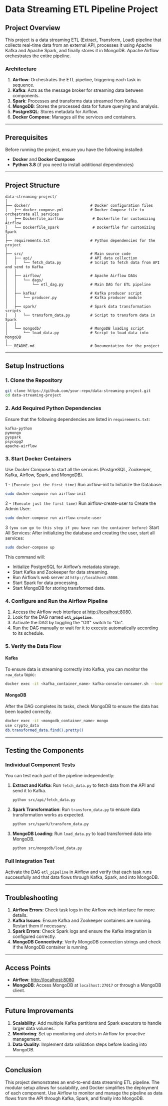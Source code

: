 
# Data Streaming ETL Pipeline Project

## Project Overview

This project is a data streaming ETL (Extract, Transform, Load) pipeline that collects real-time data from an external API, processes it using Apache Kafka and Apache Spark, and finally stores it in MongoDB. Apache Airflow orchestrates the entire pipeline.

### Architecture

1. **Airflow**: Orchestrates the ETL pipeline, triggering each task in sequence.
2. **Kafka**: Acts as the message broker for streaming data between components.
3. **Spark**: Processes and transforms data streamed from Kafka.
4. **MongoDB**: Stores the processed data for future querying and analysis.
5. **PostgreSQL**: Stores metadata for Airflow.
6. **Docker Compose**: Manages all the services and containers.

---

## Prerequisites

Before running the project, ensure you have the following installed:

- **Docker** and **Docker Compose**
- **Python 3.8** (if you need to install additional dependencies)

---

## Project Structure

```
data-streaming-project/
│
├── docker/                           # Docker configuration files
│   ├── docker-compose.yml            # Docker Compose file to orchestrate all services
│   ├── Dockerfile_airflow             # Dockerfile for customizing Airflow
│   └── Dockerfile_spark               # Dockerfile for customizing Spark
│
├── requirements.txt                  # Python dependencies for the project
│
├── src/                              # Main source code
│   ├── api/                          # API data collection
│   │   └── fetch_data.py             # Script to fetch data from API and send to Kafka
│   │
│   ├── airflow/                      # Apache Airflow DAGs
│   │   └── dags/
│   │       └── etl_dag.py            # Main DAG for ETL pipeline
│   │
│   ├── kafka/                        # Kafka producer script
│   │   └── producer.py               # Kafka producer module
│   │
│   ├── spark/                        # Spark data transformation scripts
│   │   └── transform_data.py         # Script to transform data in Spark
│   │
│   └── mongodb/                      # MongoDB loading script
│       └── load_data.py              # Script to load data into MongoDB
│
└── README.md                         # Documentation for the project
```

---

## Setup Instructions

### 1. Clone the Repository

```bash
git clone https://github.com/your-repo/data-streaming-project.git
cd data-streaming-project
```

### 2. Add Required Python Dependencies

Ensure that the following dependencies are listed in `requirements.txt`:

```text
kafka-python
pymongo
pyspark
psycopg2
apache-airflow
```

### 3. Start Docker Containers

Use Docker Compose to start all the services (PostgreSQL, Zookeeper, Kafka, Airflow, Spark, and MongoDB).

1 - `(Execute just the first time)` Run airflow-init to Initialize the Database:

```bash
sudo docker-compose run airflow-init
```

2 - `(Execute just the first time)` Run airflow-create-user to Create the Admin User:

```bash
sudo docker-compose run airflow-create-user
```

3 `(you can go to this step if you have ran the container before)` Start All Services: After initializing the database and creating the user, start all services:

```bash
sudo docker-compose up
```

This command will:

- Initialize PostgreSQL for Airflow’s metadata storage.
- Start Kafka and Zookeeper for data streaming.
- Run Airflow’s web server at `http://localhost:8080`.
- Start Spark for data processing.
- Start MongoDB for storing transformed data.

### 4. Configure and Run the Airflow Pipeline

1. Access the Airflow web interface at [http://localhost:8080](http://localhost:8080).
2. Look for the DAG named **`etl_pipeline`**.
3. Activate the DAG by toggling the "Off" switch to "On".
4. Run the DAG manually or wait for it to execute automatically according to its schedule.

### 5. Verify the Data Flow

#### Kafka

To ensure data is streaming correctly into Kafka, you can monitor the `raw_data` topic:

```bash
docker exec -it <kafka_container_name> kafka-console-consumer.sh --bootstrap-server localhost:9092 --topic raw_data --from-beginning
```

#### MongoDB

After the DAG completes its tasks, check MongoDB to ensure the data has been loaded correctly.

```bash
docker exec -it <mongodb_container_name> mongo
use crypto_data
db.transformed_data.find().pretty()
```

---

## Testing the Components

### Individual Component Tests

You can test each part of the pipeline independently:

1. **Extract and Kafka**: Run `fetch_data.py` to fetch data from the API and send it to Kafka.

   ```bash
   python src/api/fetch_data.py
   ```

2. **Spark Transformation**: Run `transform_data.py` to ensure data transformation works as expected.

   ```bash
   python src/spark/transform_data.py
   ```

3. **MongoDB Loading**: Run `load_data.py` to load transformed data into MongoDB.

   ```bash
   python src/mongodb/load_data.py
   ```

### Full Integration Test

Activate the DAG `etl_pipeline` in Airflow and verify that each task runs successfully and that data flows through Kafka, Spark, and into MongoDB.

---

## Troubleshooting

1. **Airflow Errors**: Check task logs in the Airflow web interface for more details.
2. **Kafka Issues**: Ensure Kafka and Zookeeper containers are running. Restart them if necessary.
3. **Spark Errors**: Check Spark logs and ensure the Kafka integration is configured correctly.
4. **MongoDB Connectivity**: Verify MongoDB connection strings and check if the MongoDB container is running.

---

## Access Points

- **Airflow**: [http://localhost:8080](http://localhost:8080)
- **MongoDB**: Access MongoDB at `localhost:27017` or through a MongoDB client.

---

## Future Improvements

1. **Scalability**: Add multiple Kafka partitions and Spark executors to handle larger data volumes.
2. **Monitoring**: Set up monitoring and alerts in Airflow for proactive management.
3. **Data Quality**: Implement data validation steps before loading into MongoDB.

---

## Conclusion

This project demonstrates an end-to-end data streaming ETL pipeline. The modular setup allows for scalability, and Docker simplifies the deployment of each component. Use Airflow to monitor and manage the pipeline as data flows from the API through Kafka, Spark, and finally into MongoDB.